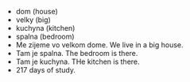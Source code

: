 * dom (house)
* velky (big)
* kuchyna (kitchen)
* spalna (bedroom)
*  Me zijeme vo velkom dome. We live in a big house.
*  Tam je spalna. The bedroom is there.
*  Tam je kuchyna. THe kitchen is there.
* 217 days of study.

